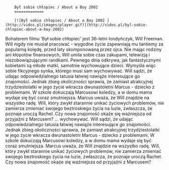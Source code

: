 
        Był sobie chłopiec / About a Boy 2002 
        =============
        
        [![Był sobie chłopiec / About a Boy 2002 ](http://vidos.pl/images/player.gif)](http://vidos.pl/byl-sobie-chlopiec-about-a-boy-2002)
        
        
 Bohaterem filmu 'Był sobie chłopiec' jest 36-letni londyńczyk, Will Freeman. Will nigdy nie musiał pracować - wygodne życie zapewniają mu tantiemy za popularną kolędę, przed laty skomponowaną przez ojca. Nie mając rodziny ani kłopotów finansowych, Will umila sobie czas zakupami, telewizją i niezobowiązującymi randkami. Pewnego dnia odkrywa, jak fantastycznymi kobietami są młode matki, samotnie wychowujące dzieci. Wymyśla więc sobie fikcyjnego synka, którego musi sam wychowywać. Will sądzi, że udając odpowiedzialnego tatusia łatwiej nawiąże interesujące go znajomości. Jednak zbieg okoliczności sprawia, że zamiast atrakcyjnej trzydziestolatki w jego życie wkracza dwunastoletni Marcus - dziecko z problemami. W szkole dokuczają Marcusowi koledzy, a w domu mama wydaje się być coraz smutniejsza. Marcus uważa, że Will znajdzie na wszystko radę. Will, który zwykł starannie unikać życiowych problemów, nie zamierza zmieniać swojego beztroskiego życia na luzie, zwłaszcza, że poznaje uroczą Rachel. Czy nowa znajomość okaże się ważniejsza od przyjaźni z Marcusem?   ... wychowywać. Will sądzi, że udając odpowiedzialnego tatusia łatwiej nawiąże interesujące go znajomości. Jednak zbieg okoliczności sprawia, że zamiast atrakcyjnej trzydziestolatki w jego życie wkracza dwunastoletni Marcus - dziecko z problemami. W szkole dokuczają Marcusowi koledzy, a w domu mama wydaje się być coraz smutniejsza. Marcus uważa, że Will znajdzie na wszystko radę. Will, który zwykł starannie unikać życiowych problemów, nie zamierza zmieniać swojego beztroskiego życia na luzie, zwłaszcza, że poznaje uroczą Rachel. Czy nowa znajomość okaże się ważniejsza od przyjaźni z Marcusem?
    